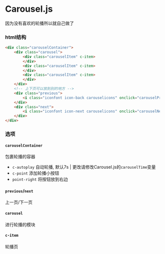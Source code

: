 # Carousel.js

因为没有喜欢的轮播所以就自己做了

### html结构

```html
<div class="carouselContainer">
    <div class="carousel">
        <div class="carouselItem" c-item>
        </div>
        <div class="carouselItem" c-item>
        </div>
        <div class="carouselItem" c-item>
        </div>
    </div>
    <!-- 上下页可以放到别的地方 -->
    <div class="previous">
        <i class="iconfont icon-back carouselicons" onclick="carouselPrevious()"></i>
    </div>
    <div class="next">
        <i class="iconfont icon-next carouselicons" onclick="carouselNext()"></i>
    </div>
</div>
```

### 选项

#### `carouselContainer`

包裹轮播的容器
- `c-autoplay` 自动轮播, 默认7s | 更改请修改Carousel.js的`carouselTime`变量
- `c-point` 添加轮播小按钮
- `point-right` 将按钮放到右边

#### `previous`/`next`

上一页/下一页

#### `carousel`

进行轮播的模块

#### `c-item`

轮播页